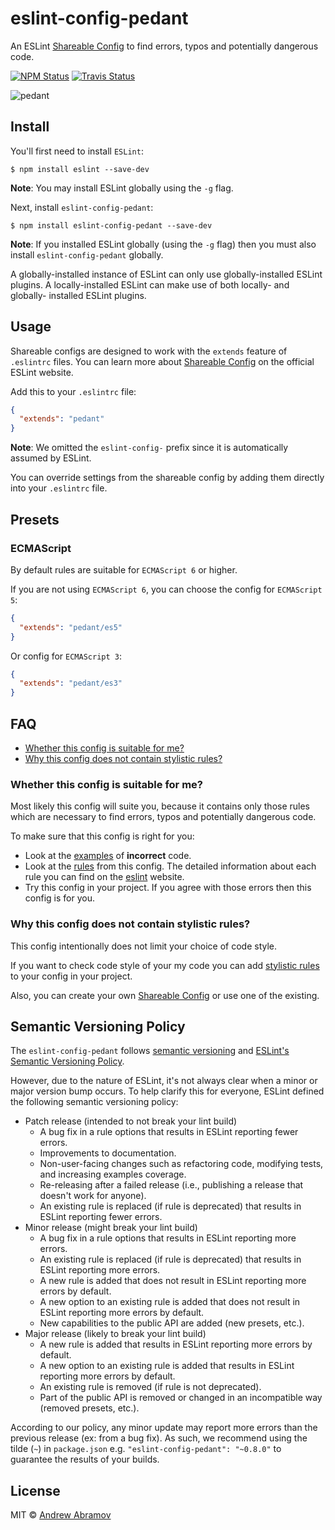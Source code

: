 eslint-config-pedant
====================

An ESLint [Shareable Config](http://eslint.org/docs/developer-guide/shareable-configs) to find errors, typos and potentially dangerous code.

[![NPM Status][npm-img]][npm]
[![Travis Status][test-img]][travis]

[npm]:          https://www.npmjs.org/package/eslint-config-pedant
[npm-img]:      https://img.shields.io/npm/v/eslint-config-pedant.svg

[travis]:       https://travis-ci.org/blond/eslint-config-pedant
[test-img]:     https://img.shields.io/travis/blond/eslint-config-pedant.svg?label=tests

![pedant](https://cloud.githubusercontent.com/assets/2225579/13544540/31939a3a-e288-11e5-8fd2-f6a86190e037.jpg)

Install
-------

You'll first need to install `ESLint`:

```
$ npm install eslint --save-dev
```

**Note**: You may install ESLint globally using the `-g` flag.

Next, install `eslint-config-pedant`:

```
$ npm install eslint-config-pedant --save-dev
```

**Note**: If you installed ESLint globally (using the `-g` flag) then you must also install `eslint-config-pedant` globally.

A globally-installed instance of ESLint can only use globally-installed ESLint plugins. A locally-installed ESLint can make use of both locally- and globally- installed ESLint plugins.

Usage
-----

Shareable configs are designed to work with the `extends` feature of `.eslintrc` files. You can learn more about [Shareable Config](http://eslint.org/docs/developer-guide/shareable-configs) on the official ESLint website.

Add this to your `.eslintrc` file:

```json
{
  "extends": "pedant"
}
```

**Note**: We omitted the `eslint-config-` prefix since it is automatically assumed by ESLint.

You can override settings from the shareable config by adding them directly into your `.eslintrc` file.

Presets
-------

### ECMAScript

By default rules are suitable for `ECMAScript 6` or higher.

If you are not using `ECMAScript 6`, you can choose the config for `ECMAScript 5`:

```json
{
  "extends": "pedant/es5"
}
```

Or config for `ECMAScript 3`:

```json
{
  "extends": "pedant/es3"
}
```

FAQ
---

* [Whether this config is suitable for me?](#whether-this-config-is-suitable-for-me)
* [Why this config does not contain stylistic rules?](#why-this-config-does-not-contain-stylistic-rules)

### Whether this config is suitable for me?

Most likely this config will suite you, because it contains only those rules which are necessary to find errors, typos and potentially dangerous code.

To make sure that this config is right for you:

* Look at the [examples](./examples/bad/) of **incorrect** code.
* Look at the [rules](./index.js) from this config. The detailed information about each rule you can find on the [eslint](http://eslint.org/docs/rules/) website.
* Try this config in your project. If you agree with those errors then this config is for you.

### Why this config does not contain stylistic rules?

This config intentionally does not limit your choice of code style.

If you want to check code style of your my code you can add [stylistic rules](http://eslint.org/docs/rules/#stylistic-issues) to your config in your project.

Also, you can create your own [Shareable Config](http://eslint.org/docs/developer-guide/shareable-configs) or use one of the existing.

Semantic Versioning Policy
--------------------------

The `eslint-config-pedant` follows [semantic versioning](semver) and [ESLint's Semantic Versioning Policy](eslint-semver).

[semver]: http://semver.org
[eslint-semver]: https://github.com/eslint/eslint#semantic-versioning-policy

However, due to the nature of ESLint, it's not always clear when a minor or major version bump occurs. To help clarify this for everyone, ESLint defined the following semantic versioning policy:

* Patch release (intended to not break your lint build)
    * A bug fix in a rule options that results in ESLint reporting fewer errors.
    * Improvements to documentation.
    * Non-user-facing changes such as refactoring code, modifying tests, and increasing examples coverage.
    * Re-releasing after a failed release (i.e., publishing a release that doesn't work for anyone).
    * An existing rule is replaced (if rule is deprecated) that results in ESLint reporting fewer errors.
* Minor release (might break your lint build)
    * A bug fix in a rule options that results in ESLint reporting more errors.
    * An existing rule is replaced (if rule is deprecated) that results in ESLint reporting more errors.
    * A new rule is added that does not result in ESLint reporting more errors by default.
    * A new option to an existing rule is added that does not result in ESLint reporting more errors by default.
    * New capabilities to the public API are added (new presets, etc.).
* Major release (likely to break your lint build)
    * A new rule is added that results in ESLint reporting more errors by default.
    * A new option to an existing rule is added that results in ESLint reporting more errors by default.
    * An existing rule is removed (if rule is not deprecated).
    * Part of the public API is removed or changed in an incompatible way (removed presets, etc.).

According to our policy, any minor update may report more errors than the previous release (ex: from a bug fix). As such, we recommend using the tilde (`~`) in `package.json` e.g. `"eslint-config-pedant": "~0.8.0"` to guarantee the results of your builds.

License
-------

MIT © [Andrew Abramov](https://github.com/blond)
